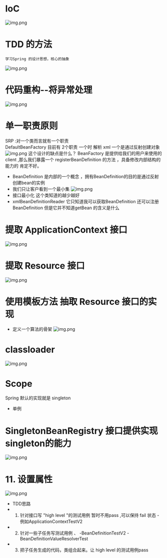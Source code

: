 # IoC 
![img.png](img/1.Ioc.png)
# TDD 的方法 
```text
学习Spring 的设计思想，核心的抽象 
```
![img.png](img/2.tdd.png)

# 代码重构--将异常处理 
![img.png](img/3.exception.png)

# 单一职责原则  
SRP :对一个类而言就有一个职责   
DefaultBeanFactory 目前有 2个职责  一个时 解析 xml  一个是通过反射创建对象 
![img.png](img/4.类图1-将DefaultBeanFactory拆分.png)
这个设计的缺点是什么？
BeanFactory 是提供给我们的用户来使用的client ,那么我们暴露一个 registerBeanDefinition 的方法 ，具备修改内部结构的能力的 肯定不好。
 - BeanDefinition 是内部的一个概念 ，拥有BeanDefinition的目的是通过反射创建bean的实例 
 - 我们只让客户看到一个最小集 
![img.png](img/5.类图2-将DefaultBeanFactory拆分.png)
 - 接口最小化 这个类知道的越少越好 
 - xmlBeanDefinitionReader 它只知道我可以获取BeanDefinition 还可以注册 BeanDefinition 但是它并不知道getBean 的含义是什么 

# 提取 ApplicationContext 接口
![img.png](img/6.类图3-将ctx.png)

# 提取 Resource 接口
![img.png](img/7.Resource.png)
# 使用模板方法 抽取 Resource  接口的实现  
 - 定义一个算法的骨架 
![img.png](img/8.模板方法抽取Resource.png)
# classloader 
![img.png](img/9.提供设置classLoader.png)
# Scope 
 Spring 默认的实现就是 singleton 
 - 单例 
# SingletonBeanRegistry 接口提供实现 singleton的能力 
![img.png](img/10.SingletonBeanRegistry.png)

# 11. 设置属性 
![img.png](img/11.设置属性.png)
 - TDD思路 
 - 1. 针对接口写 "high level "的测试用例 暂时不用pass ,可以保持 fail 状态 
    -例如ApplicationContextTestV2
 - 2. 针对一些子任务写测试用例 、
   -BeanDefinitionTestV2
   -BeanDefinitionValueResolverTest 
 - 3. 把子任务生成的代码，类组合起来。让 high level 的测试用例pass 